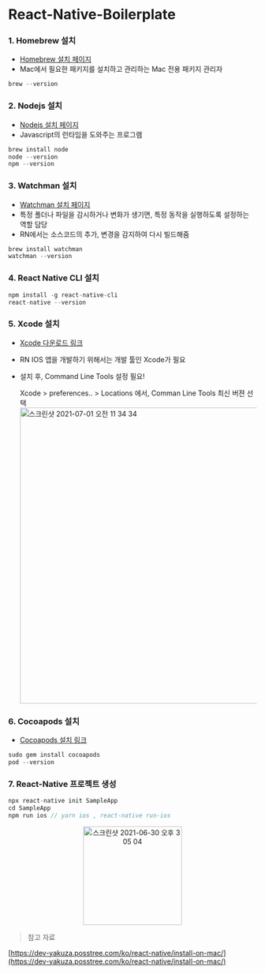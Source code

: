 # React-Native-Boilerplate

### 1. Homebrew 설치

- [Homebrew 설치 페이지](https://brew.sh/)
- Mac에서 필요한 패키지를 설치하고 관리하는 Mac 전용 패키지 관리자

```jsx
brew --version
```

### 2. Nodejs 설치

- [Nodejs 설치 페이지](https://nodejs.org/)
- Javascript의 런타임을 도와주는 프로그램

```jsx
brew install node
node --version
npm --version
```

### 3. Watchman 설치

- [Watchman 설치 페이지](https://facebook.github.io/watchman/)
- 특정 폴더나 파일을 감시하거나 변화가 생기면, 특정 동작을 실행하도록 설정하는 역할 담당
- RN에서는 소스코드의 추가, 변경을 감지하여 다시 빌드해줌

```jsx
brew install watchman
watchman --version
```

### 4. React Native CLI 설치

```jsx
npm install -g react-native-cli
react-native --version
```

### 5. Xcode 설치

- [Xcode 다운로드 링크](https://apps.apple.com/us/app/xcode/id497799835?mt=12)
- RN IOS 앱을 개발하기 위해서는 개발 툴인 Xcode가 필요
- 설치 후, Command Line Tools 설정 필요!

    Xcode > preferences.. > Locations 에서, Comman Line Tools 최신 버젼 선택
    <img width="600" alt="스크린샷 2021-07-01 오전 11 34 34" src="https://user-images.githubusercontent.com/60457112/124056260-51431b00-da60-11eb-9668-0b8a564459fb.png">



### 6. Cocoapods 설치

- [Cocoapods 설치 링크](https://cocoapods.org/)

```jsx
sudo gem install cocoapods
pod --version
```

### 7. React-Native 프로젝트 생성

```jsx
npx react-native init SampleApp
cd SampleApp
npm run ios // yarn ios , react-native run-ios
```
<div align="center">
<img width="200" alt="스크린샷 2021-06-30 오후 3 05 04" src="https://user-images.githubusercontent.com/60457112/124056286-57d19280-da60-11eb-9257-6157b6098a7a.png">
</div>
  
> 참고 자료

[https://dev-yakuza.posstree.com/ko/react-native/install-on-mac/](https://dev-yakuza.posstree.com/ko/react-native/install-on-mac/)
